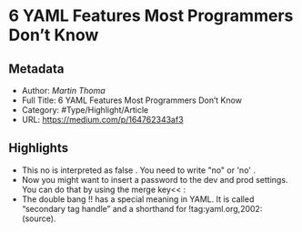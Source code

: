 # 6 YAML Features Most Programmers Don’t Know

## Metadata

* Author: *Martin Thoma*
* Full Title: 6 YAML Features Most Programmers Don’t Know
* Category: #Type/Highlight/Article
* URL: https://medium.com/p/164762343af3

## Highlights

* This no is interpreted as false . You need to write "no" or 'no' .
* Now you might want to insert a password to the dev and prod settings. You can do that by using the merge key\<\< :
* The double bang !! has a special meaning in YAML. It is called “secondary tag handle” and a shorthand for !tag:yaml.org,2002: (source).
